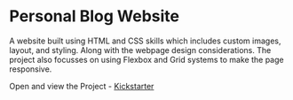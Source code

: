 # Personal Blog Website
A website built using HTML and CSS skills which includes custom images, layout, and styling. Along with the webpage design considerations. The project also focusses on using Flexbox and Grid systems to make the page responsive.

Open and view the Project - [Kickstarter](https://bit.ly/ShreyaBlog)
